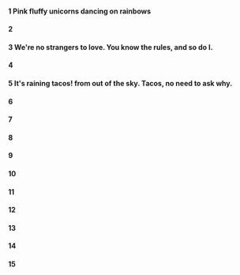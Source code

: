 #### 1 Pink fluffy unicorns dancing on rainbows
#### 2
#### 3 We're no strangers to love. You know the rules, and so do I.
#### 4
#### 5 It's raining tacos! from out of the sky. Tacos, no need to ask why.
#### 6
#### 7
#### 8
#### 9
#### 10
#### 11
#### 12
#### 13
#### 14
#### 15
